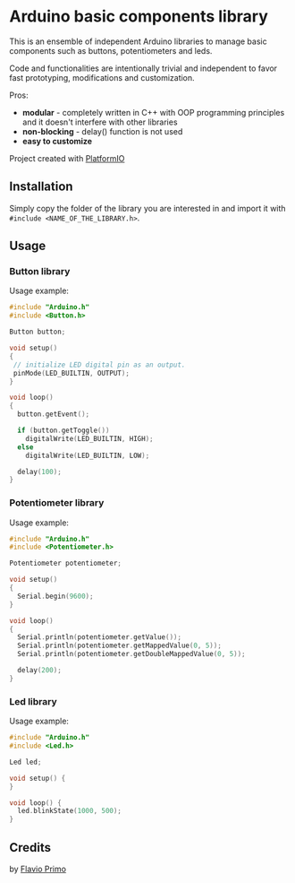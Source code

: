 # Arduino basic components library

This is an ensemble of independent Arduino libraries to manage basic components such as buttons, potentiometers and leds.

Code and functionalities are intentionally trivial and independent to favor fast prototyping, modifications and customization.

Pros:

* **modular** -  completely written in C++ with OOP programming principles and it doesn't interfere with other libraries
* **non-blocking** - delay() function is not used
* **easy to customize**

Project created with [PlatformIO](http://platformio.org/)

## Installation
Simply copy the folder of the library you are interested in and import it with `#include <NAME_OF_THE_LIBRARY.h>`.

## Usage

### Button library
Usage example:

```C
#include "Arduino.h"
#include <Button.h>

Button button;

void setup()
{
 // initialize LED digital pin as an output.
 pinMode(LED_BUILTIN, OUTPUT);
}

void loop()
{
  button.getEvent();

  if (button.getToggle())
    digitalWrite(LED_BUILTIN, HIGH);
  else
    digitalWrite(LED_BUILTIN, LOW);

  delay(100);
}
```

### Potentiometer library
Usage example:

```C
#include "Arduino.h"
#include <Potentiometer.h>

Potentiometer potentiometer;

void setup()
{
  Serial.begin(9600);
}

void loop()
{
  Serial.println(potentiometer.getValue());
  Serial.println(potentiometer.getMappedValue(0, 5));
  Serial.println(potentiometer.getDoubleMappedValue(0, 5));

  delay(200);
}
```

### Led library
Usage example:

```C
#include "Arduino.h"
#include <Led.h>

Led led;

void setup() {
}

void loop() {
  led.blinkState(1000, 500);
}
```

## Credits

by [Flavio Primo](https://flavioprimo.xyz/about/)
